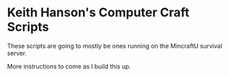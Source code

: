 # Keith Hanson's Computer Craft Scripts

These scripts are going to mostly be ones running on the MincraftU survival server.

More instructions to come as I build this up.
